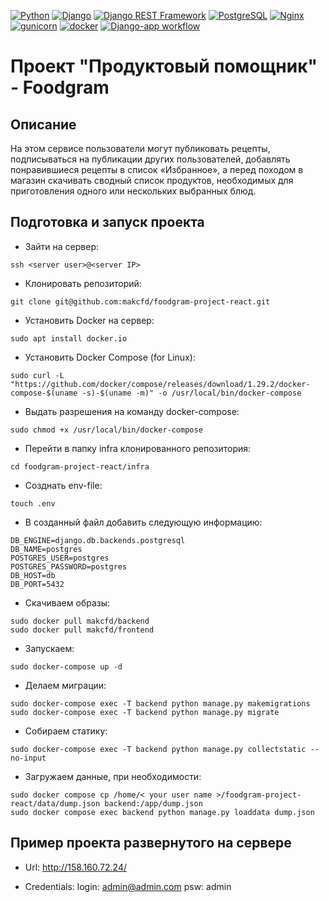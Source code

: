 [![Python](https://img.shields.io/badge/-Python-464646?style=flat-square&logo=Python)](https://www.python.org/)
[![Django](https://img.shields.io/badge/-Django-464646?style=flat-square&logo=Django)](https://www.djangoproject.com/)
[![Django REST Framework](https://img.shields.io/badge/-Django%20REST%20Framework-464646?style=flat-square&logo=Django%20REST%20Framework)](https://www.django-rest-framework.org/)
[![PostgreSQL](https://img.shields.io/badge/-PostgreSQL-464646?style=flat-square&logo=PostgreSQL)](https://www.postgresql.org/)
[![Nginx](https://img.shields.io/badge/-NGINX-464646?style=flat-square&logo=NGINX)](https://nginx.org/ru/)
[![gunicorn](https://img.shields.io/badge/-gunicorn-464646?style=flat-square&logo=gunicorn)](https://gunicorn.org/)
[![docker](https://img.shields.io/badge/-Docker-464646?style=flat-square&logo=docker)](https://www.docker.com/)
[![Django-app workflow](https://github.com/makcfd/foodgram-project-react/actions/workflows/foodgram.yaml/badge.svg)](https://github.com/makcfd/foodgram-project-react/actions/workflows/foodgram.yaml)

# Проект "Продуктовый помощник" - Foodgram

## Описание
На этом сервисе пользователи могут публиковать рецепты, подписываться на публикации других пользователей, добавлять понравившиеся рецепты в список «Избранное», а перед походом в магазин скачивать сводный список продуктов, необходимых для приготовления одного или нескольких выбранных блюд.

## Подготовка и запуск проекта

- Зайти на сервер:
```
ssh <server user>@<server IP>
```

- Клонировать репозиторий:
```
git clone git@github.com:makcfd/foodgram-project-react.git
```

- Установить Docker на сервер:
```
sudo apt install docker.io
```
- Установить Docker Compose (for Linux):
```
sudo curl -L "https://github.com/docker/compose/releases/download/1.29.2/docker-compose-$(uname -s)-$(uname -m)" -o /usr/local/bin/docker-compose
```
- Выдать разрешения на команду docker-compose:
```
sudo chmod +x /usr/local/bin/docker-compose
```
- Перейти в папку infra клонированного репозитория:
```
cd foodgram-project-react/infra
```
- Созднать env-file:
```
touch .env
```
- В созданный файл добавить следующую информацию:
```
DB_ENGINE=django.db.backends.postgresql
DB_NAME=postgres
POSTGRES_USER=postgres
POSTGRES_PASSWORD=postgres
DB_HOST=db
DB_PORT=5432
```
- Скачиваем образы:
```
sudo docker pull makcfd/backend
sudo docker pull makcfd/frontend
```
- Запускаем:
```
sudo docker-compose up -d
```
- Делаем миграции:
```
sudo docker-compose exec -T backend python manage.py makemigrations
sudo docker-compose exec -T backend python manage.py migrate
```
- Собираем статику:
```
sudo docker-compose exec -T backend python manage.py collectstatic --no-input
```
- Загружаем данные, при необходимости:
```
sudo docker compose cp /home/< your user name >/foodgram-project-react/data/dump.json backend:/app/dump.json
sudo docker compose exec backend python manage.py loaddata dump.json
```

## Пример проекта развернутого на сервере
- Url:
http://158.160.72.24/

- Credentials:
login: admin@admin.com
psw: admin
